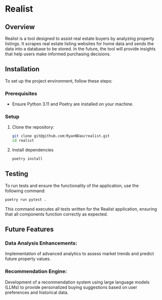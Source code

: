 # Realist

## Overview
Realist is a tool designed to assist real estate buyers by analyzing property listings. It scrapes real estate listing websites for home data and sends the data into a database to be stored. In the future, the tool will provide insights that help users make informed purchasing decisions.

## Installation

To set up the project environment, follow these steps:

### Prerequisites
- Ensure Python 3.11 and Poetry are installed on your machine.

### Setup
1. Clone the repository:
    ```bash
    git clone git@github.com:RyanNDao/realist.git
    cd realist
    ```
2. Install dependencies
    ```bash
    poetry install
    ```

## Testing
To run tests and ensure the functionality of the application, use the following command:
``` bash
poetry run pytest .
```
This command executes all tests written for the Realist application, ensuring that all components function correctly as expected.

## Future Features

### Data Analysis Enhancements: 
Implementation of advanced analytics to assess market trends and predict future property values.

### Recommendation Engine: 
Development of a recommendation system using large language models (LLMs) to provide personalized buying suggestions based on user preferences and historical data.
